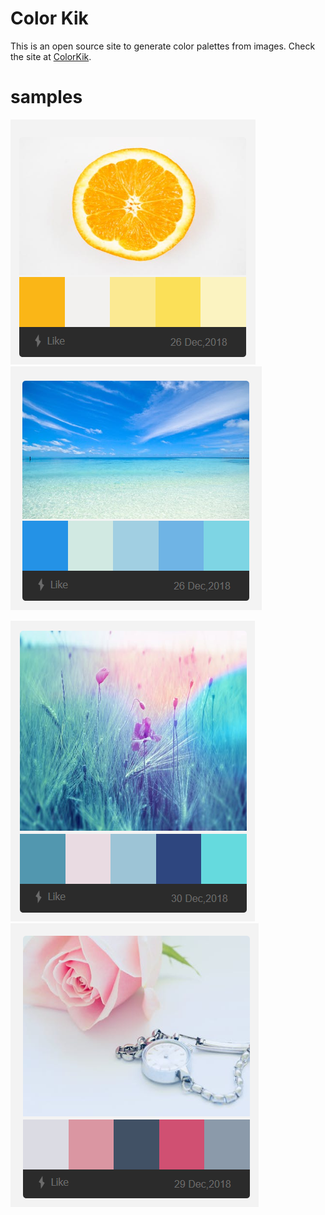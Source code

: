 # Color Kik
This is an open source site to generate color palettes from images. Check the site at <a href="https://colorkik.com">ColorKik</a>.

# samples

![orange](imgs/orange.png)  ![ocean](imgs/ocean.png)

![grain](imgs/grain.png)    ![clock](imgs/clock.png)
